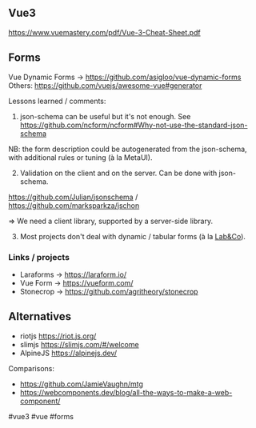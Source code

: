 ## Vue3
https://www.vuemastery.com/pdf/Vue-3-Cheat-Sheet.pdf

## Forms
Vue Dynamic Forms -> https://github.com/asigloo/vue-dynamic-forms
Others: https://github.com/vuejs/awesome-vue#generator

Lessons learned / comments:

1) json-schema can be useful but it's not enough. See <https://github.com/ncform/ncform#Why-not-use-the-standard-json-schema>

NB: the form description could be autogenerated from the json-schema, with additional rules or tuning (à la MetaUI).

2) Validation on the client and on the server. Can be done with json-schema.

https://github.com/Julian/jsonschema / https://github.com/marksparkza/jschon

=> We need a client library, supported by a server-side library.

3) Most projects don't deal with dynamic / tabular forms (à la [Lab&Co](https://abilian.com/fr/solutions/labandco/)).

### Links / projects
- Laraforms -> https://laraform.io/
- Vue Form -> https://vueform.com/
- Stonecrop -> https://github.com/agritheory/stonecrop

## Alternatives
- riotjs <https://riot.js.org/>
- slimjs <https://slimjs.com/#/welcome>
- AlpineJS <https://alpinejs.dev/>

Comparisons:

- https://github.com/JamieVaughn/mtg
- https://webcomponents.dev/blog/all-the-ways-to-make-a-web-component/

<!-- Keywords -->
#vue3 #vue #forms
<!-- /Keywords -->
